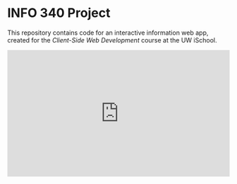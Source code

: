 # INFO 340 Project

This repository contains code for an interactive information web app, created for the _Client-Side Web Development_ course at the UW iSchool.
<div style="position: relative; padding-bottom: 56.782334384858046%; height: 0;"><iframe src="https://www.loom.com/embed/f525b72ec42f4d679dcb34a20a66c7eb?sid=e1f5f207-c691-4200-82b1-319a04200c25" frameborder="0" webkitallowfullscreen mozallowfullscreen allowfullscreen style="position: absolute; top: 0; left: 0; width: 100%; height: 100%;"></iframe></div>














